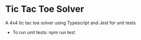 # Tic Tac Toe Solver

A 4x4 tic tac toe solver using Typescript and Jest for unit tests

* To run unit tests: npm run test
